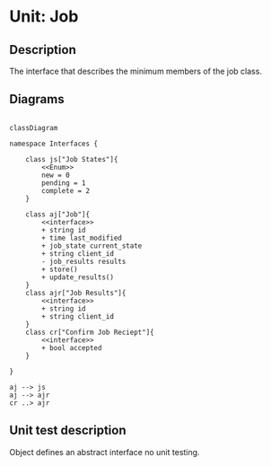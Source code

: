 
# Unit: Job

## Description

The interface that describes the minimum members of the job class.

## Diagrams


```mermaid

classDiagram

namespace Interfaces {

    class js["Job States"]{
        <<Enum>>
        new = 0
        pending = 1
        complete = 2
    }

    class aj["Job"]{
        <<interface>>
        + string id
        + time last_modified
        + job_state current_state
        + string client_id
        - job_results results
        + store()
        + update_results()
    }
    class ajr["Job Results"]{
        <<interface>>
        + string id
        + string client_id
    }
    class cr["Confirm Job Reciept"]{
        <<interface>>
        + bool accepted
    }

}

aj --> js
aj --> ajr
cr ..> ajr
```

## Unit test description

Object defines an abstract interface no unit testing.
